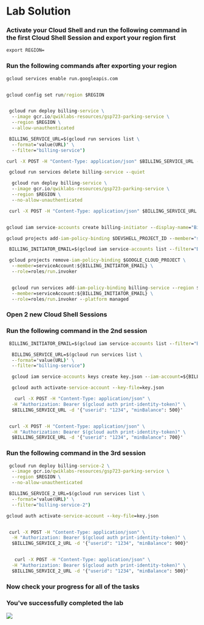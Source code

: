 # Lab Solution

### Activate your Cloud Shell and run the following command in the first Cloud Shell Session and export your region first

```cmd
export REGION=
```
### Run the following commands after exporting your region

```cmd
gcloud services enable run.googleapis.com


gcloud config set run/region $REGION


 gcloud run deploy billing-service \
  --image gcr.io/qwiklabs-resources/gsp723-parking-service \
  --region $REGION \
  --allow-unauthenticated

 BILLING_SERVICE_URL=$(gcloud run services list \
  --format='value(URL)' \
  --filter="billing-service")

curl -X POST -H "Content-Type: application/json" $BILLING_SERVICE_URL -d '{"userid": "1234", "minBalance": 100}'

 gcloud run services delete billing-service --quiet

  gcloud run deploy billing-service \
  --image gcr.io/qwiklabs-resources/gsp723-parking-service \
  --region $REGION \
  --no-allow-unauthenticated

 curl -X POST -H "Content-Type: application/json" $BILLING_SERVICE_URL -d '{"userid": "1234", "minBalance": 100}'


gcloud iam service-accounts create billing-initiator --display-name="Billing Initiator"

gcloud projects add-iam-policy-binding $DEVSHELL_PROJECT_ID --member="serviceAccount:billing-initiator@$DEVSHELL_PROJECT_ID.iam.gserviceaccount.com" --role="roles/run.invoker"

 BILLING_INITIATOR_EMAIL=$(gcloud iam service-accounts list --filter="Billing Initiator" --format="value(EMAIL)"); echo $BILLING_INITIATOR_EMAIL

 gcloud projects remove-iam-policy-binding $GOOGLE_CLOUD_PROJECT \
  --member=serviceAccount:${BILLING_INITIATOR_EMAIL} \
  --role=roles/run.invoker


  gcloud run services add-iam-policy-binding billing-service --region $REGION \
  --member=serviceAccount:${BILLING_INITIATOR_EMAIL} \
  --role=roles/run.invoker --platform managed
```

### Open 2 new Cloud Shell Sessions
### Run the following command in the 2nd session

```cmd
 BILLING_INITIATOR_EMAIL=$(gcloud iam service-accounts list --filter="Billing Initiator" --format="value(EMAIL)"); echo $BILLING_INITIATOR_EMAIL

  BILLING_SERVICE_URL=$(gcloud run services list \
  --format='value(URL)' \
  --filter="billing-service")

  gcloud iam service-accounts keys create key.json --iam-account=${BILLING_INITIATOR_EMAIL}

  gcloud auth activate-service-account --key-file=key.json

   curl -X POST -H "Content-Type: application/json" \
  -H "Authorization: Bearer $(gcloud auth print-identity-token)" \
  $BILLING_SERVICE_URL -d '{"userid": "1234", "minBalance": 500}'


 curl -X POST -H "Content-Type: application/json" \
  -H "Authorization: Bearer $(gcloud auth print-identity-token)" \
  $BILLING_SERVICE_URL -d '{"userid": "1234", "minBalance": 700}'
```

### Run the following command in the 3rd session

```cmd
 gcloud run deploy billing-service-2 \
  --image gcr.io/qwiklabs-resources/gsp723-parking-service \
  --region $REGION \
  --no-allow-unauthenticated

 BILLING_SERVICE_2_URL=$(gcloud run services list \
  --format='value(URL)' \
  --filter="billing-service-2")

gcloud auth activate-service-account --key-file=key.json


 curl -X POST -H "Content-Type: application/json" \
  -H "Authorization: Bearer $(gcloud auth print-identity-token)" \
  $BILLING_SERVICE_2_URL -d '{"userid": "1234", "minBalance": 900}'


   curl -X POST -H "Content-Type: application/json" \
  -H "Authorization: Bearer $(gcloud auth print-identity-token)" \
  $BILLING_SERVICE_2_URL -d '{"userid": "1234", "minBalance": 500}'
```

### Now check your progress for all of the tasks
### You've successfully completed the lab

[![](https://th.bing.com/th/id/OIG3.4U37_NWx7IP6E5RwrnBt?pid=ImgGn)](https://youtube.com/@SwagCade)
